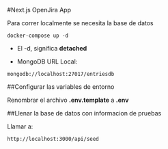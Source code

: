 #Next.js OpenJira App

Para correr localmente se necesita la base de datos
```
docker-compose up -d
```

* El -d, significa __detached__

* MongoDB URL Local:

```
mongodb://localhost:27017/entriesdb
```

##Configurar las variables de entorno

Renombrar el archivo __.env.template__ a __.env__

##Llenar la base de datos con informacion de pruebas

Llamar a:

```
http://localhost:3000/api/seed
```